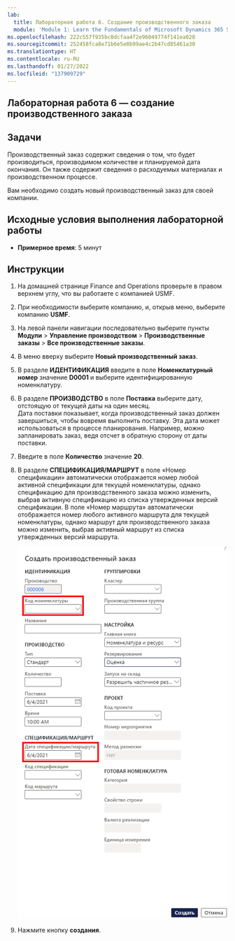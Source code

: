 ```yaml
---
lab:
  title: Лабораторная работа 6. Создание производственного заказа
  module: 'Module 1: Learn the Fundamentals of Microsoft Dynamics 365 Supply Chain Management'
ms.openlocfilehash: 222c557f935bc0dcfaa4f2e96049774f141ea028
ms.sourcegitcommit: 252458fca8e71b6e5e8b99ae4c2b47cd85461a30
ms.translationtype: HT
ms.contentlocale: ru-RU
ms.lasthandoff: 01/27/2022
ms.locfileid: "137909729"
---
```

## <a name="lab-6---create-a-production-order"></a>Лабораторная работа 6 — создание производственного заказа

## <a name="objectives"></a>Задачи

Производственный заказ содержит сведения о том, что будет производиться, производимом количестве и планируемой дата окончания. Он также содержит сведения о расходуемых материалах и производственном процессе.

Вам необходимо создать новый производственный заказ для своей компании.

## <a name="lab-setup"></a>Исходные условия выполнения лабораторной работы

   - **Примерное время**: 5 минут

## <a name="instructions"></a>Инструкции

1. На домашней странице Finance and Operations проверьте в правом верхнем углу, что вы работаете с компанией USMF.

1. При необходимости выберите компанию, и, открыв меню, выберите компанию **USMF**.

1. На левой панели навигации последовательно выберите пункты **Модули** > **Управление производством** > **Производственные заказы** > **Все производственные заказы**.

1. В меню вверху выберите **Новый производственный заказ**.

1. В разделе **ИДЕНТИФИКАЦИЯ** введите в поле **Номенклатурный номер** значение **D0001** и выберите идентифицированную номенклатуру.

1. В разделе **ПРОИЗВОДСТВО** в поле **Поставка** выберите дату, отстоящую от текущей даты на один месяц.  
    Дата поставки показывает, когда производственный заказ должен завершиться, чтобы вовремя выполнить поставку. Эта дата может использоваться в процессе планирования. Например, можно запланировать заказ, ведя отсчет в обратную сторону от даты поставки.

1. Введите в поле **Количество** значение **20**.

1. В разделе **СПЕЦИФИКАЦИЯ/МАРШРУТ** в поле «Номер спецификации» автоматически отображается номер любой активной спецификации для текущей номенклатуры, однако спецификацию для производственного заказа можно изменить, выбрав активную спецификацию из списка утвержденных версий спецификации. В поле «Номер маршрута» автоматически отображается номер любого активного маршрута для текущей номенклатуры, однако маршрут для производственного заказа можно изменить, выбрав активный маршрут из списка утвержденных версий маршрута.

    ![Экранное изображение, отображающее заполненную область «Создание производственного заказа»](./media/lp1-m4-new-production-order-pane.png)

1. Нажмите кнопку **создания**.
